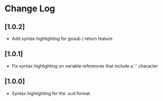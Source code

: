 # Change Log

## [1.0.2]

- Add syntax highlighting for gosub / return feature

## [1.0.1]

- Fix syntax highlighting on variable references that include a '.' character

## [1.0.0]

- Syntax highlighting for the .sud format